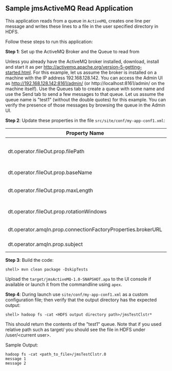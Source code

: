 ## Sample jmsActiveMQ Read Application

This application reads from a queue in `ActiveMQ`, creates one line per message and writes these lines to a file
in the user specified directory in HDFS.

Follow these steps to run this application:

**Step 1**: Set up the ActiveMQ Broker and the Queue to read from

Unless you already have the ActiveMQ broker installed, download, install and
start it as per http://activemq.apache.org/version-5-getting-started.html.
For this example, let us assume the broker is installed on a machine with the IP address
192.168.128.142. You can access the Admin UI as
http://192.168.128.142:8161/admin/ (or http://localhost:8161/admin/ on the
machine itself). Use the Queues tab to create a queue with some name
and use the Send tab to send a few messages to that queue. Let us assume the
queue name is "test1" (without the double quotes) for this example. You can
verify the presence of those messages by browsing the queue in the Admin UI.

**Step 2**: Update these properties in the file `src/site/conf/my-app-conf1.xml`:

| Property Name  | Description |
| -------------  | ----------- |
| dt.operator.fileOut.prop.filePath | HDFS output directory path e.g. absolute path such as /tmp or relative path such as target/ |
| dt.operator.fileOut.prop.baseName | Base name of the output file e.g. jmsTestClstr |
| dt.operator.fileOut.prop.maxLength | Maximum length of the output file in bytes after which the file is rolled e.g. 45 |
| dt.operator.fileOut.prop.rotationWindows   | Number of windows to elapse before the output file is rolled e.g. 1 |
| dt.operator.amqIn.prop.connectionFactoryProperties.brokerURL   | ActiveMQ Broker URL e.g. tcp://192.168.128.142:61616 |
| dt.operator.amqIn.prop.subject   | Name of the queue to read from e.g. test1 |

**Step 3**: Build the code:

    shell> mvn clean package -DskipTests

Upload the `target/jmsActiveMQ-1.0-SNAPSHOT.apa` to the UI console if available or launch it from
the commandline using `apex`.

**Step 4**: During launch use `site/conf/my-app-conf1.xml` as a custom configuration file; then verify
that the output directory has the expected output:

    shell> hadoop fs -cat <HDFS output directory path>/jmsTestClstr*

This should return the contents of the "test1" queue. Note that if you used relative path such as target/
you should see the file in HDFS under /user/&lt;current user&gt;.

Sample Output:

    hadoop fs -cat <path_to_file>/jmsTestClstr.0
    message 1
    message 2
